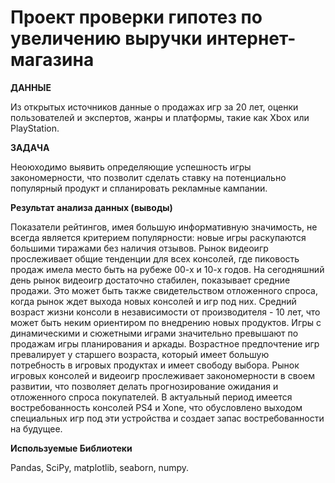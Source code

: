 # Проект проверки гипотез по увеличению выручки интернет-магазина

**ДАННЫЕ**

Из открытых источников данные о продажах игр за 20 лет, оценки пользователей и экспертов, жанры и платформы, такие как Xbox или PlayStation.

**ЗАДАЧА**

Неоюходимо выявить определяющие успешность игры закономерности, что позволит сделать ставку на потенциально популярный продукт и спланировать рекламные кампании.

**Результат анализа данных (выводы)**

Показатели рейтингов, имея большую информативную значимость, не всегда является критерием популярности: новые игры раскупаются большими тиражами без наличия отзывов.
Рынок видеоигр прослеживает общие тенденции для всех консолей, где пиковость продаж имела место быть на рубеже 00-х и 10-х годов. На сегодняшний день рынок видеоигр достаточно стабилен, показывает средние продажи. Это может быть также свидетельством отложенного спроса, когда рынок ждет выхода новых консолей и игр под них. Средний возраст жизни консоли в независимости от производителя - 10 лет, что может быть неким ориентиром по внедрению новых продуктов. Игры с динамическими и сюжетными играми значительно превышают по продажам игры планирования и аркады. Возрастное предпочтение игр превалирует у старшего возраста, который имеет большую потребность в игровых продуктах и имеет свободу выбора. Рынок игровых консолей и видеоигр прослеживает закономерности в своем развитии, что позволяет делать прогнозирование ожидания и отложенного спроса покупателей. В актуальный период имеется востребованность консолей PS4 и Xone, что обусловлено выходом специальных игр под эти устройства и создает запас востребованности на будущее.

**Используемые Библиотеки**

Pandas, SciPy, matplotlib, seaborn, numpy.
